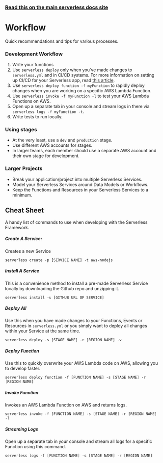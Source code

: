<!--
title: Serverless Framework Guide - AWS Lambda - Workflow
menuText: Workflow
menuOrder: 14
description: A guide and cheatsheet containing CLI commands and workflow recommendations.
layout: Doc
-->

<!-- DOCS-SITE-LINK:START automatically generated  -->
### [Read this on the main serverless docs site](https://www.serverless.com/framework/docs/providers/aws/guide/workflow)
<!-- DOCS-SITE-LINK:END -->

# Workflow

Quick recommendations and tips for various processes.

### Development Workflow

1. Write your functions
2. Use `serverless deploy` only when you've made changes to `serverless.yml` and in CI/CD systems. For more information on setting up CI/CD for your Serverless app, read [this article](https://serverless.com/blog/ci-cd-workflow-serverless-apps-with-circleci).
3. Use `serverless deploy function -f myFunction` to rapidly deploy changes when you are working on a specific AWS Lambda Function.
4. Use `serverless invoke -f myFunction -l` to test your AWS Lambda Functions on AWS.
5.  Open up a separate tab in your console and stream logs in there via `serverless logs -f myFunction -t`.
6. Write tests to run locally.

### Using stages
* At the very least, use a `dev` and `production` stage.
* Use different AWS accounts for stages.
* In larger teams, each member should use a separate AWS account and their own stage for development.

### Larger Projects
* Break your application/project into multiple Serverless Services.
* Model your Serverless Services around Data Models or Workflows.
* Keep the Functions and Resources in your Serverless Services to a minimum.

## Cheat Sheet
A handy list of commands to use when developing with the Serverless Framework.

##### Create A Service:
Creates a new Service
```
serverless create -p [SERVICE NAME] -t aws-nodejs
```

##### Install A Service
This is a convenience method to install a pre-made Serverless Service locally by downloading the Github repo and unzipping it.
```
serverless install -u [GITHUB URL OF SERVICE]
```

##### Deploy All
Use this when you have made changes to your Functions, Events or Resources in `serverless.yml` or you simply want to deploy all changes within your Service at the same time.
```
serverless deploy -s [STAGE NAME] -r [REGION NAME] -v
```

##### Deploy Function
Use this to quickly overwrite your AWS Lambda code on AWS, allowing you to develop faster.
```
serverless deploy function -f [FUNCTION NAME] -s [STAGE NAME] -r [REGION NAME]
```

##### Invoke Function
Invokes an AWS Lambda Function on AWS and returns logs.
```
serverless invoke -f [FUNCTION NAME] -s [STAGE NAME] -r [REGION NAME] -l
```

##### Streaming Logs
Open up a separate tab in your console and stream all logs for a specific Function using this command.
```
serverless logs -f [FUNCTION NAME] -s [STAGE NAME] -r [REGION NAME]
```
